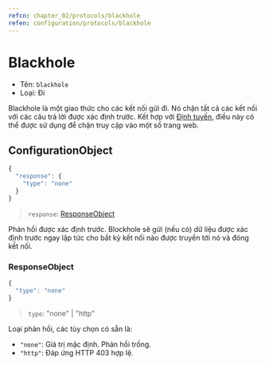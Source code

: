 ```yaml
---
refcn: chapter_02/protocols/blackhole
refen: configuration/protocols/blackhole
---
```

# Blackhole

* Tên: `blackhole`
* Loại: Đi

Blackhole là một giao thức cho các kết nối gửi đi. Nó chặn tất cả các kết nối với các câu trả lời được xác định trước. Kết hợp với [Định tuyến](../routing.md), điều này có thể được sử dụng để chặn truy cập vào một số trang web.

## ConfigurationObject

```javascript
{
  "response": {
    "type": "none"
  }
}
```

> `response`: [ResponseObject](#responseobject)

Phản hồi được xác định trước. Blockhole sẽ gửi (nếu có) dữ liệu được xác định trước ngay lập tức cho bất kỳ kết nối nào được truyền tới nó và đóng kết nối.

### ResponseObject

```javascript
{
  "type": "none"
}
```

> `type`: "none" | "http"

Loại phản hồi, các tùy chọn có sẵn là:

* `"none"`: Giá trị mặc định. Phản hồi trống.
* `"http"`: Đáp ứng HTTP 403 hợp lệ.